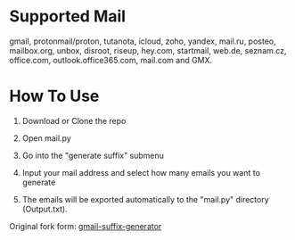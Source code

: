 # Supported Mail

gmail, protonmail/proton, tutanota, icloud, zoho, yandex, mail.ru, posteo, mailbox.org, unbox, disroot, riseup, hey.com, startmail, web.de, seznam.cz, office.com, outlook.office365.com, mail.com and GMX.


# How To Use

1. Download or Clone the repo

2. Open mail.py

3. Go into the "generate suffix" submenu

4. Input your mail address and select how many emails you want to generate

5. The emails will be exported automatically to the "mail.py" directory (Output.txt).


Original fork form: [gmail-suffix-generator](https://github.com/IntelCoreI6/gmail-suffix-generator)

